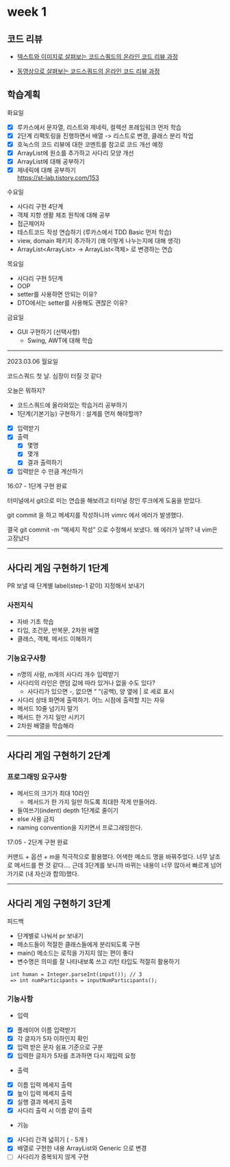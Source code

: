 # week 1

## 코드 리뷰

* [텍스트와 이미지로 살펴보는 코드스쿼드의 온라인 코드 리뷰 과정](https://github.com/code-squad/codesquad-docs/blob/master/codereview/README.md)

* [동영상으로 살펴보는 코드스쿼드의 온라인 코드 리뷰 과정](https://youtube.com/watch?v=lFinZfu3QO0&si=EnSIkaIECMiOmarE)

## 학습계획

화요일
- [x] 루카스에서 문자열, 리스트와 제네릭, 컬렉션 프레임워크 먼저 학습
- [x] 2단계 리팩토링을 진행하면서 배열 -> 리스트로 변경, 클래스 분리 작업
- [x] 호눅스의 코드 리뷰에 대한 코멘트를 참고로 코드 개선 예정
- [x] ArrayList에 원소를 추가하고 사다리 모양 개선
- [x] ArrayList에 대해 공부하기 
- [x] 제네릭에 대해 공부하기  
  https://st-lab.tistory.com/153
  
수요일  
- 사다리 구현 4단계
- 객체 지향 생활 체조 원칙에 대해 공부
- 접근제어자
- 테스트코드 작성 연습하기 (루카스에서 TDD Basic 먼저 학습)
- view, domain 패키지 추가하기 (왜 이렇게 나누는지에 대해 생각)
- ArrayList<ArrayList<Boolean>> -> ArrayList<객체> 로 변경하는 연습  

목요일
- 사다리 구현 5단계
- OOP
- setter를 사용하면 안되는 이유?
- DTO에서는 setter를 사용해도 괜찮은 이유?
  
금요일
- GUI 구현하기 (선택사항)
  - Swing, AWT에 대해 학습



------
2023.03.06 월요일

코드스쿼드 첫 날. 심장이 터질 것 같다

오늘은 뭐하지?

- 코드스쿼드에 올라와있는 학습거리 공부하기
- 1단계(기본기능) 구현하기 : 설계를 먼저 해야할까?
- [x]  입력받기
- [x]  출력
    - [x]  몇명
    - [x]  몇개
    - [x]  결과 출력하기
- [x]  입력받은 수 만큼 계산하기

16:07 - 1단계 구현 완료

터미널에서 git으로 미는 연습을 해보려고 터미널 장인 루크에게 도움을 받았다.

git commit 을 하고 메세지를 작성하니까 vimrc 에서 에러가 발생했다.

결국 git commit -m “메세지 작성” 으로 수정해서 보냈다. 왜 에러가 날까? 내 vim은 고장났다

---

## 사다리 게임 구현하기 1단계

PR 보낼 때 단계별 label(step-1 같이) 지정해서 보내기

### 사전지식

- 자바 기초 학습
- 타입, 조건문, 반복문, 2차원 배열
- 클래스, 객체, 메서드 이해하기

### 기능요구사항

- n명의 사람, m개의 사다리 개수 입력받기
- 사다리의 라인은 랜덤 값에 따라 있거나 없을 수도 있다?
    - 사다리가 있으면 -, 없으면 “ “(공백), 양 옆에 | 로 세로 표시
- 사다리 상태 화면에 출력하기. 어느 시점에 출력할 지는 자유
- 메서드 10줄 넘기지 말기
- 메서드 한 가지 일만 시키기
- 2차원 배열을 학습해라

---

## 사다리 게임 구현하기 2단계

### **프로그래밍 요구사항**

- 메서드의 크기가 최대 10라인
    - 메서드가 한 가지 일만 하도록 최대한 작게 만들어라.
- 들여쓰기(indent) depth 1단계로 줄이기
- else 사용 금지
- naming convention을 지키면서 프로그래밍한다.

17:05 - 2단계 구현 완료

커맨드 + 옵션 + m을 적극적으로 활용했다. 어색한 메소드 명을 바꿔주었다. 너무 날조로 메서드를 짠 것 같다.... 근데 3단계를 보니까 바뀌는 내용이 너무 많아서 빠르게 넘어가기로 (내 자신과 합의)했다.


-----

## 사다리 게임 구현하기 3단계

피드백
- 단계별로 나눠서 pr 보내기
- 메소드들이 적절한 클래스들에게 분리되도록 구현
- main() 메소드는 로직을 가지지 않는 편이 좋다
- 변수명은 의미를 잘 나타내보록 쓰고 리턴 타입도 적절히 활용하기
```
 int human = Integer.parseInt(input()); // 3
 => int numParticipants = inputNumParticipants();
```

### 기능사항
- 입력
- [x]  플레이어 이름 입력받기
  - [x] 각 글자가 5자 이하인지 확인
  - [x] 입력 받은 문자 쉼표 기준으로 구분 
  - [x] 입력한 글자가 5자를 초과하면 다시 재입력 요청
- 출력
- [x] 이름 입력 메세지 출력
- [x] 높이 입력 메세지 출력
- [x] 실행 결과 메세지 출력
- [x] 사다리 출력 시 이름 같이 출력
- 기능
- [x] 사다리 간격 넓히기 ( - 5개 )
- [x] 배열로 구현한 내용 ArrayList와 Generic 으로 변경
- [ ] 사다리가 중복되지 않게 구현
